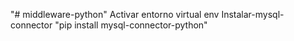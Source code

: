 "# middleware-python" 
Activar entorno virtual env
Instalar-mysql-connector "pip install mysql-connector-python"
